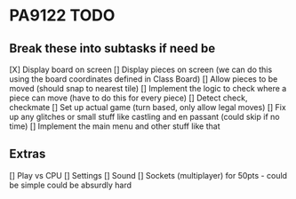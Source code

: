 # PA9122 TODO
## Break these into subtasks if need be
[X] Display board on screen
[] Display pieces on screen (we can do this using the board coordinates defined in Class Board)
[] Allow pieces to be moved (should snap to nearest tile)
[] Implement the logic to check where a piece can move (have to do this for every piece)
[] Detect check, checkmate
[] Set up actual game (turn based, only allow legal moves)
[] Fix up any glitches or small stuff like castling and en passant (could skip if no time)
[] Implement the main menu and other stuff like that

## Extras
[] Play vs CPU
[] Settings
[] Sound
[] Sockets (multiplayer) for 50pts - could be simple could be absurdly hard